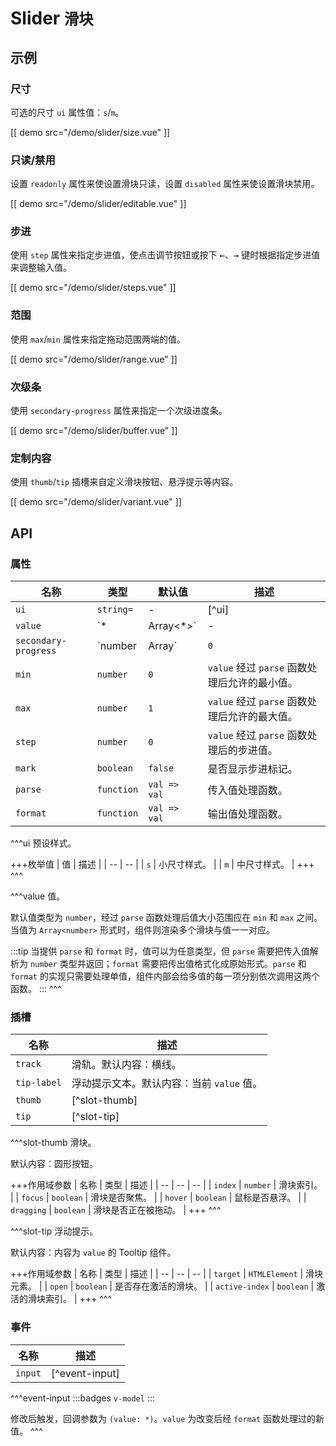 # Slider <small>滑块</small>

## 示例

### 尺寸

可选的尺寸 `ui` 属性值：`s`/`m`。

[[ demo src="/demo/slider/size.vue" ]]

### 只读/禁用

设置 `readonly` 属性来使设置滑块只读，设置 `disabled` 属性来使设置滑块禁用。

[[ demo src="/demo/slider/editable.vue" ]]

### 步进

使用 `step` 属性来指定步进值，使点击调节按钮或按下 <kbd>←</kbd>、<kbd>→</kbd> 键时根据指定步进值来调整输入值。

[[ demo src="/demo/slider/steps.vue" ]]

### 范围

使用 `max`/`min` 属性来指定拖动范围两端的值。

[[ demo src="/demo/slider/range.vue" ]]

### 次级条

使用 `secondary-progress` 属性来指定一个次级进度条。

[[ demo src="/demo/slider/buffer.vue" ]]

### 定制内容

使用 `thumb`/`tip` 插槽来自定义滑块按钮、悬浮提示等内容。

[[ demo src="/demo/slider/variant.vue" ]]

## API

### 属性

| 名称 | 类型 | 默认值 | 描述 |
| -- | -- | -- | -- |
| `ui` | `string=` | - | [^ui] |
| `value` | `*|Array<*>` | - | [^value] |
| `secondary-progress` | `number | Array<number>` | `0` | 次要条。 |
| `min` | `number` | `0` | `value` 经过 `parse` 函数处理后允许的最小值。 |
| `max` | `number` | `1` | `value` 经过 `parse` 函数处理后允许的最大值。 |
| `step` | `number` | `0` | `value` 经过 `parse` 函数处理后的步进值。 |
| `mark` | `boolean` | `false` | 是否显示步进标记。 |
| `parse` | `function` | `val => val` | 传入值处理函数。 |
| `format` | `function` | `val => val` | 输出值处理函数。 |

^^^ui
预设样式。

+++枚举值
| 值 | 描述 |
| -- | -- |
| `s` | 小尺寸样式。 |
| `m` | 中尺寸样式。 |
+++
^^^

^^^value
值。

默认值类型为 `number`，经过 `parse` 函数处理后值大小范围应在 `min` 和 `max` 之间。
当值为 `Array<number>` 形式时，组件则渲染多个滑块与值一一对应。

:::tip
当提供 `parse` 和 `format` 时，值可以为任意类型，但 `parse` 需要把传入值解析为 `number` 类型并返回；`format` 需要把传出值格式化成原始形式。`parse` 和 `format` 的实现只需要处理单值，组件内部会给多值的每一项分别依次调用这两个函数。
:::
^^^

### 插槽

| 名称 | 描述 |
| -- | -- |
| `track` | 滑轨。默认内容：横线。 |
| `tip-label` | 浮动提示文本。默认内容：当前 `value` 值。 |
| `thumb` | [^slot-thumb] |
| `tip` | [^slot-tip] |

^^^slot-thumb
滑块。

默认内容：圆形按钮。

+++作用域参数
| 名称 | 类型 | 描述 |
| -- | -- | -- |
| `index` | `number` | 滑块索引。 |
| `focus` | `boolean` | 滑块是否聚焦。 |
| `hover` | `boolean` | 鼠标是否悬浮。 |
| `dragging` | `boolean` | 滑块是否正在被拖动。 |
+++
^^^

^^^slot-tip
浮动提示。

默认内容：内容为 `value` 的 Tooltip 组件。

+++作用域参数
| 名称 | 类型 | 描述 |
| -- | -- | -- |
| `target` | `HTMLElement` | 滑块元素。 |
| `open` | `boolean` | 是否存在激活的滑块。 |
| `active-index` | `boolean` | 激活的滑块索引。 |
+++
^^^

### 事件

| 名称 | 描述 |
| -- | -- |
| `input` | [^event-input] |

^^^event-input
:::badges
`v-model`
:::

修改后触发，回调参数为 `(value: *)`。`value` 为改变后经 `format` 函数处理过的新值。
^^^
